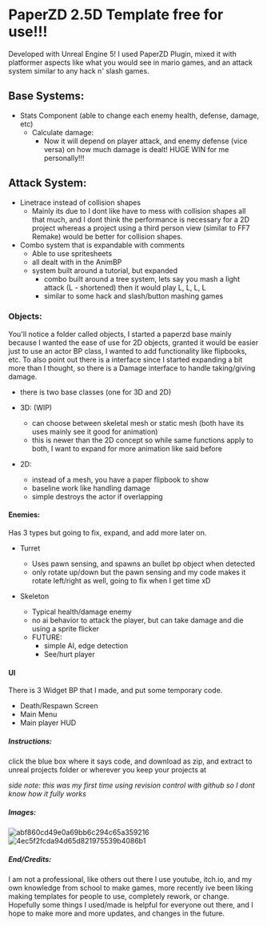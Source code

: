# PaperZD 2.5D Template free for use!!!

Developed with Unreal Engine 5! I used PaperZD Plugin, mixed it with platformer aspects like what you would see in mario games, and an attack system similar to any hack n' slash games.

## Base Systems:
- Stats Component (able to change each enemy health, defense, damage, etc)
   - Calculate damage:
      - Now it will depend on player attack, and enemy defense (vice versa) on how much damage is dealt! HUGE WIN for me personally!!!

## Attack System:
- Linetrace instead of collision shapes
   - Mainly its due to I dont like have to mess with collision shapes all that much, and I dont think the performance is necessary for a 2D project whereas a project using a third person view (similar to FF7 Remake) would be better for collision shapes.
- Combo system that is expandable with comments
   - Able to use spritesheets
   - all dealt with in the AnimBP
   - system built around a tutorial, but expanded
       - combo built around a tree system, lets say you mash a light attack (L - shortened) then it would play L, L, L, L
       - similar to some hack and slash/button mashing games

### Objects:

You'll notice a folder called objects, I started a paperzd base mainly because I wanted the ease of use for 2D objects, granted it would be easier just to use an actor BP class, I wanted to add functionality like flipbooks, etc. To also point out there is a interface since I started expanding a bit more than I thought, so there is a Damage interface to handle taking/giving damage.

- there is two base classes (one for 3D and 2D)

- 3D: (WIP)
    - can choose between skeletal mesh or static mesh (both have its uses mainly see it good for animation)
    - this is newer than the 2D concept so while same functions apply to both, I want to expand for more animation like said before
 
- 2D:
   - instead of a mesh, you have a paper flipbook to show
   - baseline work like handling damage
   - simple destroys the actor if overlapping

#### Enemies:

Has 3 types but going to fix, expand, and add more later on. 
 
- Turret
   - Uses pawn sensing, and spawns an bullet bp object when detected
   - only rotate up/down but the pawn sensing and my code makes it rotate left/right as well, going to fix when I get time xD
 
- Skeleton
   - Typical health/damage enemy
   - no ai behavior to attack the player, but can take damage and die using a sprite flicker
   - FUTURE:
        - simple AI, edge detection
        - See/hurt player

#### UI

There is 3 Widget BP that I made, and put some temporary code. 

- Death/Respawn Screen
- Main Menu
- Main player HUD 

##### Instructions:

click the blue box where it says code, and download as zip, and extract to unreal projects folder or wherever you keep your projects at

*side note: this was my first time using revision control with github so I dont know how it fully works*

##### Images:

![abf860cd49e0a69bb6c294c65a359216](https://github.com/user-attachments/assets/4aee32ab-6400-403e-b8c7-ea4c424974fe)
![4ec5f2fcda94d65d821975539b4086b1](https://github.com/user-attachments/assets/a0eed4ed-6e23-41cb-9a3d-9870bef12766)


##### End/Credits:

I am not a professional, like others out there I use youtube, itch.io, and my own knowledge from school to make games, more recently ive been liking making templates for people to use, completely rework, or change. Hopefully some things I used/made is helpful for everyone out there, and I hope to make more and more updates, and changes in the future.

